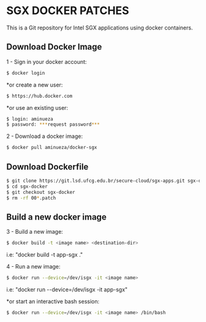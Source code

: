 # SGX DOCKER PATCHES

This is a Git repository for Intel SGX applications using docker containers.

## Download Docker Image

1 - Sign in your docker account:

```bash
$ docker login
```
*or create a new user:

```bash
$ https://hub.docker.com
```
*or use an existing user:

```bash
$ login: aminueza
$ password: ***request password***
```

2 - Download a docker image:

```bash
$ docker pull aminueza/docker-sgx
```

## Download Dockerfile

```bash
$ git clone https://git.lsd.ufcg.edu.br/secure-cloud/sgx-apps.git sgx-docker
$ cd sgx-docker
$ git checkout sgx-docker
$ rm -rf 00*.patch
```

## Build a new docker image

3 - Build a new image:

```bash
$ docker build -t <image name> <destination-dir>
```

i.e: "docker build -t app-sgx ."

4 - Run a new image:

```bash
$ docker run --device=/dev/isgx -it <image name>
```

i.e: "docker run --device=/dev/isgx -it app-sgx"

*or start an interactive bash session:

```bash
$ docker run --device=/dev/isgx -it <image name> /bin/bash
```
